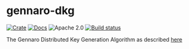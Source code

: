# gennaro-dkg

[![Crate][crate-image]][crate-link]
[![Docs][docs-image]][docs-link]
![Apache 2.0][license-image]
[![Build status](https://ci.appveyor.com/api/projects/status/cxxv4bng7ss5f09d?svg=true)](https://ci.appveyor.com/project/mikelodder7/vsss-rs)


The Gennaro Distributed Key Generation Algorithm as described [here](https://link.springer.com/content/pdf/10.1007/s00145-006-0347-3.pdf)

[//]: # (badges)

[crate-image]: https://img.shields.io/crates/v/gennaro-dkg.svg
[crate-link]: https://crates.io/crates/gennaro-dkg
[docs-image]: https://docs.rs/gennaro-dkg/badge.svg
[docs-link]: https://docs.rs/gennaro-dkg/
[license-image]: https://img.shields.io/badge/license-Apache2.0/MIT-blue.svg
